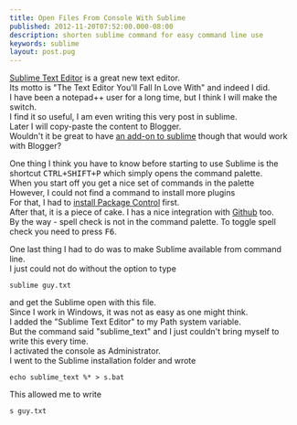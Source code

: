 ```yaml
---
title: Open Files From Console With Sublime
published: 2012-11-20T07:52:00.000-08:00
description: shorten sublime command for easy command line use
keywords: sublime
layout: post.pug
---
```



[Sublime Text Editor](http://www.sublimetext.com/) is a great new text editor.  
Its motto is "The Text Editor You'll Fall In Love With" and indeed I did.  
I have been a notepad++ user for a long time, but I think I will make the switch.  
I find it so useful, I am even writing this very post in sublime.  
Later I will copy-paste the content to Blogger.  
Wouldn't it be great to have [an add-on to sublime](http://sublimetext.info/docs/en/extensibility/plugins.html) though that would work with Blogger?

One thing I think you have to know before starting to use Sublime is the shortcut <kbd>CTRL+SHIFT+P</kbd> which simply opens the command palette.  
When you start off you get a nice set of commands in the palette  
However, I could not find a command to install more plugins  
For that, I had to [install Package Control](http://wbond.net/sublime_packages/package_control/installation) first.  
After that, it is a piece of cake. I has a nice integration with [Github](https://github.com/) too.  
By the way - spell check is not in the command palette. To toggle spell check you need to press <kbd>F6</kbd>.  

One last thing I had to do was to make Sublime available from command line.  
I just could not do without the option to type

```
sublime guy.txt
```

and get the Sublime open with this file.  
Since I work in Windows, it was not as easy as one might think.  
I added the "Sublime Text Editor" to my Path system variable.  
But the command said "sublime_text" and I just couldn't bring myself to write this every time.  
I activated the console as Administrator.  
I went to the Sublime installation folder and wrote

```
echo sublime_text %* > s.bat
```

This allowed me to write

```
s guy.txt
```
